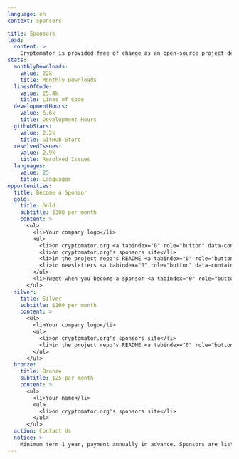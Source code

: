 ```yaml
---
language: en
context: sponsors

title: Sponsors
lead:
  content: >
    Cryptomator is provided free of charge as an open-source project despite the high development effort and is therefore dependent on donations. If you are also interested in further development, we offer you the opportunity to support us publicly by becoming our sponsor.
stats:
  monthlyDownloads:
    value: 22k
    title: Monthly Downloads
  linesOfCode:
    value: 25.4k
    title: Lines of Code
  developmentHours:
    value: 6.6k
    title: Development Hours
  githubStars:
    value: 2.2k
    title: GitHub Stars
  resolvedIssues:
    value: 2.9k
    title: Resolved Issues
  languages:
    value: 25
    title: Languages
opportunities:
  title: Become a Sponsor
  gold:
    title: Gold
    subtitle: $300 per month
    content: >
      <ul>
        <li>Your company logo</li>
        <ul>
          <li>on cryptomator.org <a tabindex="0" role="button" data-container="body" data-toggle="popover" data-trigger="focus" data-content="128k+ impressions per month"><span class="glyphicon glyphicon-info-sign text-muted"></span></a></li>
          <li>on cryptomator.org's sponsors site</li>
          <li>in the project repo's README <a tabindex="0" role="button" data-container="body" data-toggle="popover" data-trigger="focus" data-content="11.8k visits per month"><span class="glyphicon glyphicon-info-sign text-muted"></span></a></li>
          <li>in newsletters <a tabindex="0" role="button" data-container="body" data-toggle="popover" data-trigger="focus" data-content="4.3k+ subscribers"><span class="glyphicon glyphicon-info-sign text-muted"></span></a></li>
        </ul>
        <li>Tweet when you become a sponsor <a tabindex="0" role="button" data-container="body" data-toggle="popover" data-trigger="focus" data-content="2.9k+ followers"><span class="glyphicon glyphicon-info-sign text-muted"></span></a></li>
      </ul>
  silver:
    title: Silver
    subtitle: $100 per month
    content: >
      <ul>
        <li>Your company logo</li>
        <ul>
          <li>on cryptomator.org's sponsors site</li>
          <li>in the project repo's README <a tabindex="0" role="button" data-container="body" data-toggle="popover" data-trigger="focus" data-content="11.8k visits per month"><span class="glyphicon glyphicon-info-sign text-muted"></span></a></li>
        </ul>
      </ul>
  bronze:
    title: Bronze
    subtitle: $25 per month
    content: >
      <ul>
        <li>Your name</li>
        <ul>
          <li>on cryptomator.org's sponsors site</li>
        </ul>
      </ul>
  action: Contact Us
  notice: >
    Minimum term 1 year, payment annually in advance. Sponsors are listed chronologically within the selected tier. The logo will be put online within 5 working days after receipt of payment. You will receive an invoice with VAT.
---
```

